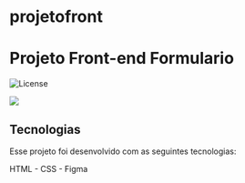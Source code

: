 # projetofront<h1 aling="center"> Projeto Front-end Formulario </h1>

<p aling="center">
<img alt="License" src="https://img.shields.io/static/v1?label=license&message=MIT&color=49AA26&labelColor=000000">
</p>

<div>
<img src="https://i.imgur.com/9I36JQP.png">
<div/>

## Tecnologias 

Esse projeto foi desenvolvido com as seguintes tecnologias:

HTML - CSS - Figma
